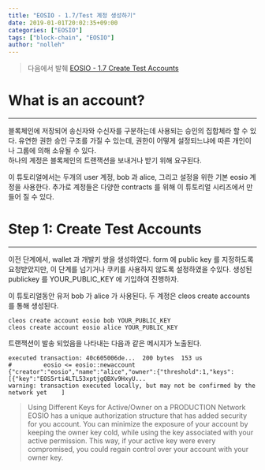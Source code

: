 ```yaml
---
title: "EOSIO - 1.7/Test 계정 생성하기"
date: 2019-01-01T20:02:35+09:00
categories: ["EOSIO"]
tags: ["block-chain", "EOSIO"]
author: "nolleh"
---
```


> 다음에서 발췌 [EOSIO - 1.7 Create Test Accounts](https://developers.eos.io/eosio-home/docs/accounts-1)

# What is an account?

---

블록체인에 저장되어 송신자와 수신자를 구분하는데 사용되는 승인의 집합체라 할 수 있다. 유연한 권한 승인 구조를 가질 수 있는데, 권한이 어떻게 설정되느냐에 따른 개인이나 그룹에 의해 소유될 수 있다.  
하나의 계정은 블록체인의 트랜잭션을 보내거나 받기 위해 요구된다.

이 튜토리얼에서는 두개의 user 계정, bob 과 alice, 그리고 설정을 위한 기본 eosio 계정을 사용한다. 추가로 계정들은 다양한 contracts 를 위해 이 튜토리얼 시리즈에서 만들어 질 수 있다.

# Step 1: Create Test Accounts

---

이전 단계에서, wallet 과 개발키 쌍을 생성하였다. form 에 public key 를 지정하도록 요청받았지만, 이 단계를 넘기거나 쿠키를 사용하지 않도록 설정하였을 수있다. 생성된 publickey 를 YOUR_PUBLIC_KEY 에 기입하여 진행하자.

이 튜토리얼동안 유저 bob 가 alice 가 사용된다. 두 계정은 cleos create accounts 를 통해 생성된다.

```shell
cleos create account eosio bob YOUR_PUBLIC_KEY
cleos create account eosio alice YOUR_PUBLIC_KEY
```

트랜잭션이 발송 되었음을 나타내는 다음과 같은 메시지가 노출된다.

```shell
executed transaction: 40c605006de...  200 bytes  153 us
#         eosio <= eosio::newaccount            {"creator":"eosio","name":"alice","owner":{"threshold":1,"keys":[{"key":"EOS5rti4LTL53xptjgQBXv9HxyU...
warning: transaction executed locally, but may not be confirmed by the network yet    ]
```

> Using Different Keys for Active/Owner on a PRODUCTION Network
> EOSIO has a unique authorization structure that has added security for you account. You can minimize the exposure of your account by keeping the owner key cold, while using the key associated with your active permission. This way, if your active key were every compromised, you could regain control over your account with your owner key.
